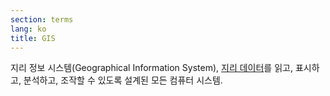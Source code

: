 ```yaml
---
section: terms
lang: ko
title: GIS
---
```


지리 정보 시스템(Geographical Information System), [지리 데이터](../geodata/)를 읽고, 표시하고, 분석하고, 조작할 수 있도록 설계된 모든 컴퓨터 시스템.
